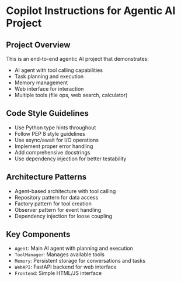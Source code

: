 # Copilot Instructions for Agentic AI Project

<!-- Use this file to provide workspace-specific custom instructions to Copilot. For more details, visit https://code.visualstudio.com/docs/copilot/copilot-customization#_use-a-githubcopilotinstructionsmd-file -->

## Project Overview
This is an end-to-end agentic AI project that demonstrates:
- AI agent with tool calling capabilities
- Task planning and execution
- Memory management
- Web interface for interaction
- Multiple tools (file ops, web search, calculator)

## Code Style Guidelines
- Use Python type hints throughout
- Follow PEP 8 style guidelines
- Use async/await for I/O operations
- Implement proper error handling
- Add comprehensive docstrings
- Use dependency injection for better testability

## Architecture Patterns
- Agent-based architecture with tool calling
- Repository pattern for data access
- Factory pattern for tool creation
- Observer pattern for event handling
- Dependency injection for loose coupling

## Key Components
- `Agent`: Main AI agent with planning and execution
- `ToolManager`: Manages available tools
- `Memory`: Persistent storage for conversations and tasks
- `WebAPI`: FastAPI backend for web interface
- `Frontend`: Simple HTML/JS interface
